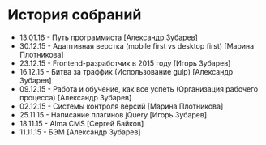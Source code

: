# История собраний
<ul>
	<li>13.01.16 - Путь программиста [Александр Зубарев]</li>
	<li>30.12.15 - Aдаптивная верстка (mobile first vs desktop first) [Марина Плотникова]</li>
	<li>23.12.15 - Frontend-разработчик в 2015 году [Игорь Зубарев]</li>
	<li>16.12.15 - Битва за траффик (Использование gulp) [Александр Зубарев]</li>
	<li>09.12.15 - Работа и обучение, как все успеть (Организация рабочего процесса) [Александр Зубарев]</li>
	<li>02.12.15 - Cистемы контроля версий [Марина Плотникова]</li>
	<li>25.11.15 - Написание плагинов jQuery [Игорь Зубарев]</li>
	<li>18.11.15 - Alma CMS [Сергей Байков]</li>
	<li>11.11.15 - БЭМ [Александр Зубарев]</li>
</ul>
